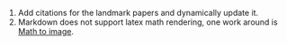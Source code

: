 1. Add citations for the landmark papers and dynamically update it.
2. Markdown does not support latex math rendering, one work around is [Math to image](https://marketplace.visualstudio.com/items?itemName=MeowTeam.vscode-math-to-image).